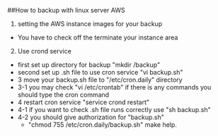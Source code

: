 ##How to backup with linux server AWS
1. setting the AWS instance images for your backup
  * You have to check off the terminate your instance area
  
2. Use crond service
  * first set up directory for backup "mkdir /backup"
  * second set up .sh file to use cron service "vi backup.sh"
  * 3 move your backup.sh file to "/etc/cron.daily" directory
  * 3-1 you may check "vi /etc/crontab" if there is any commands you should type the cron command
  * 4 restart cron service "service crond restart"
  * 4-1 if you want to check .sh file runs correctly use "sh backup.sh"
  * 4-2 you should give authorization for "backup.sh"
     - "chmod 755 /etc/cron.daily/backup.sh" make help. 
